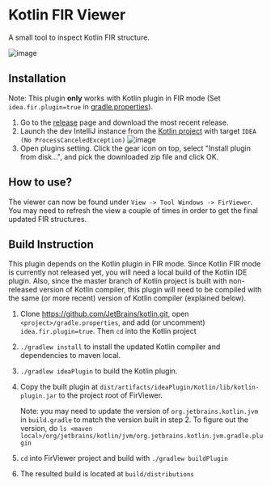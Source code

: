 # Kotlin FIR Viewer

A small tool to inspect Kotlin FIR structure.

![image](https://user-images.githubusercontent.com/29584386/106402741-d2c64c80-63df-11eb-9b7d-5f89dbe967e8.png)

## Installation

Note: This plugin **only** works with Kotlin plugin in FIR mode (Set `idea.fir.plugin=true` in [gradle.properties](https://github.com/JetBrains/kotlin/blob/master/gradle.properties)).

1. Go to the [release](https://github.com/tgeng/FirViewer/releases) page and download the most recent release.
2. Launch the dev IntelliJ instance from the [Kotlin project](https://github.com/JetBrains/kotlin) with target `IDEA (No ProcessCanceledException)`
   ![image](https://user-images.githubusercontent.com/29584386/107079611-f35a2200-67a4-11eb-9f53-716265e2e70f.png)
3. Open plugins setting. Click the gear icon on top, select "Install plugin from disk...", and pick the downloaded zip file and click OK.

## How to use?

The viewer can now be found under `View -> Tool Windows -> FirViewer`. You may need to refresh the view a couple of times in order to get the final updated FIR structures.

## Build Instruction

This plugin depends on the Kotlin plugin in FIR mode. Since Kotlin FIR mode is currently not released yet, you will need a local build of the Kotlin IDE plugin. Also, since the master branch of Kotlin project is built with non-released version of Kotlin compiler, this plugin will need to be compiled with the same (or more recent) version of Kotlin compiler (explained below).

1. Clone https://github.com/JetBrains/kotlin.git, open `<project>/gradle.properties`, and add (or uncomment)
   `idea.fir.plugin=true`. Then `cd` into the Kotlin project

2. `./gradlew install` to install the updated Kotlin compiler and dependencies to maven local.

3. `./gradlew ideaPlugin` to build the Kotlin plugin.

4. Copy the built plugin at `dist/artifacts/ideaPlugin/Kotlin/lib/kotlin-plugin.jar` to the project root of FirViewer.

   Note: you may need to update the version of `org.jetbrains.kotlin.jvm` in `build.gradle` to match the version built in step 2. To figure out the version, do `ls <maven local>/org/jetbrains/kotlin/jvm/org.jetbrains.kotlin.jvm.gradle.plugin`

5. `cd` into FirViewer project and build with `./gradlew buildPlugin`

6. The resulted build is located at `build/distributions`
